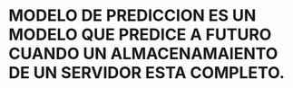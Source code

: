 # MODELO DE PREDICCION ES UN MODELO QUE PREDICE A FUTURO CUANDO UN ALMACENAMAIENTO DE UN SERVIDOR ESTA COMPLETO.

